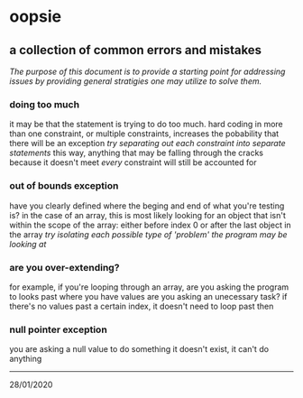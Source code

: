 # oopsie
## a collection of common errors and mistakes
_The purpose of this document is to provide a starting point for addressing issues by providing general stratigies one may utilize to solve them._

### doing too much
it may be that the statement is trying to do too much. hard coding in more than one constraint, or multiple constraints, increases the pobability that there will be an exception
_try separating out each constraint into separate statements_
this way, anything that may be falling through the cracks because it doesn't meet _every_ constraint will still be accounted for

### out of bounds exception
have you clearly defined where the beging and end of what you're testing is?
in the case of an array, this is most likely looking for an object that isn't within the scope of the array: either before index 0 or after the last object in the array
_try isolating each possible type of 'problem' the program may be looking at_

### are you over-extending?
for example, if you're looping through an array, are you asking the program to looks past where you have values
are you asking an unecessary task?
if there's no values past a certain index, it doesn't need to loop past then

### null pointer exception
you are asking a null value to do something
it doesn't exist, it can't do anything

---
28/01/2020
